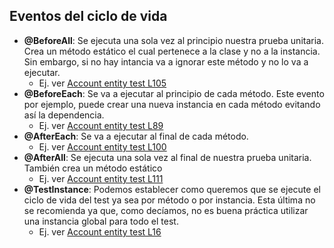 ## Eventos del ciclo de vida
- **@BeforeAll**: Se ejecuta una sola vez al principio nuestra prueba unitaria. Crea un método estático el cual pertenece a la clase y no a la instancia. Sin embargo, si no hay intancia va a ignorar este método y no lo va a ejecutar.
    * Ej. ver  [Account entity test L105][account-entity-test-L105]
- **@BeforeEach**: Se va a ejecutar al principio de cada método. Este evento por ejemplo, puede crear una nueva instancia en cada método evitando así la dependencia.
    * Ej. ver  [Account entity test L89][account-entity-test-L89]
- **@AfterEach**: Se va a ejecutar al final de cada método.
    * Ej. ver  [Account entity test L100][account-entity-test-L100]
- **@AfterAll**: Se ejecuta una sola vez al final de nuestra prueba unitaria. También crea un método estático
    * Ej. ver  [Account entity test L111][account-entity-test-L111]
- **@TestInstance**: Podemos establecer como queremos que se ejecute el ciclo de vida del test ya sea por método o por instancia. Esta última no se recomienda ya que, como decíamos, no es buena práctica utilizar una instancia global para todo el test.
    * Ej. ver  [Account entity test L16][account-entity-test-L16]

[account-entity-test-L105]: https://github.com/irinacadu/TDD-Course/blob/f2ac98244b685ae33981d475448a28546e46a600/src/test/java/JUnit/Entities/AccountTest.java#L105
[account-entity-test-L89]:https://github.com/irinacadu/TDD-Course/blob/f2ac98244b685ae33981d475448a28546e46a600/src/test/java/JUnit/Entities/AccountTest.java#L89
[account-entity-test-L100]:https://github.com/irinacadu/TDD-Course/blob/f2ac98244b685ae33981d475448a28546e46a600/src/test/java/JUnit/Entities/AccountTest.java#L100
[account-entity-test-L111]:https://github.com/irinacadu/TDD-Course/blob/f2ac98244b685ae33981d475448a28546e46a600/src/test/java/JUnit/Entities/AccountTest.java#L111
[account-entity-test-L16]:https://github.com/irinacadu/TDD-Course/blob/f2ac98244b685ae33981d475448a28546e46a600/src/test/java/JUnit/Entities/AccountTest.java#L16
